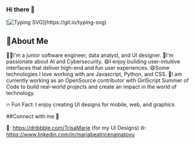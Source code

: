 
### Hi there 👋


[![Typing SVG](https://readme-typing-svg.demolab.com?font=Fira+Code&pause=1000&random=false&width=435&lines=I'm+Maria+Beatrice.+;I'm+a+Junior+Software+Engineer+;and+UI+Designer.)](https://git.io/typing-svg)

## 🌟About Me
🧑‍💻I'm a junior software engineer, data analyst, and UI designer.
🌱I'm passionate about AI and Cybersecurity. 
😄I enjoy building user-intuitive interfaces that deliver high-end and fun user experiences. 
😄Some technologies I love working with are Javascript, Python, and CSS. 
🔭I am currently working as an OpenSource contributor with GirlScript Summer of Code to build real-world projects and create an impact in the world of technology.

🔥 Fun Fact: I enjoy creating UI designs for mobile, web, and graphics


##Connect with me 🤝


🏀: https://dribbble.com/TrisaMarie (for my UI Designs)
🌐: https://www.linkedin.com/in/mariabeatricenamatovu


<!--
**MariaBeatriceNamatovu/MariaBeatriceNamatovu** is a ✨ _special_ ✨ repository because its `README.md` (this file) appears on your GitHub profile.

Here are some ideas to get you started:

- 🔭 I’m currently working on ...
- 🌱 I’m currently learning ...
- 👯 I’m looking to collaborate on ...
- 🤔 I’m looking for help with ...
- 💬 Ask me about ...
- 📫 How to reach me: ...
- 😄 Pronouns: ...
- ⚡ Fun fact: ...
-->
